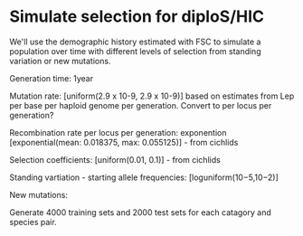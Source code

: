 # Simulate selection for diploS/HIC

We'll use the demographic history estimated with FSC to simulate a population over time with different levels of selection from standing variation or new mutations. 


Generation time: 1year

Mutation rate: [uniform(2.9 x 10-9, 2.9 x 10-9)] based on estimates from Lep per base per haploid genome per generation. Convert to per locus per generation? 

Recombination rate per locus per generation: exponention [exponential(mean: 0.018375, max: 0.055125)] - from cichlids

Selection coefficients: [uniform(0.01, 0.1)] - from cichlids

Standing vartiation - starting allele frequencies: [loguniform(10−5,10−2)]

New mutations: 

Generate 4000 training sets and 2000 test sets for each catagory and species pair. 
